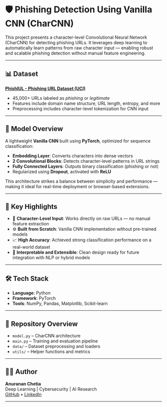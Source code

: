 # 🛡️ Phishing Detection Using Vanilla CNN (CharCNN)

This project presents a character-level Convolutional Neural Network (CharCNN) for detecting phishing URLs. It leverages deep learning to automatically learn patterns from raw character input — enabling robust and scalable phishing detection without manual feature engineering.

---

## 📊 Dataset

**[PhishIUL - Phishing URL Dataset (UCI)](https://archive.ics.uci.edu/dataset/967/phiusiil+phishing+url+dataset)**  
- 45,000+ URLs labeled as *phishing* or *legitimate*  
- Features include domain name structure, URL length, entropy, and more  
- Preprocessing includes character-level tokenization for CNN input

---

## 🧠 Model Overview

A lightweight **Vanilla CNN** built using **PyTorch**, optimized for sequence classification:

- **Embedding Layer**: Converts characters into dense vectors  
- **2 Convolutional Blocks**: Detects character-level patterns in URL strings  
- **Fully Connected Layers**: Outputs binary classification (phishing or not)  
- Regularized using **Dropout**, activated with **ReLU**

This architecture strikes a balance between simplicity and performance — making it ideal for real-time deployment or browser-based extensions.

---

## 🚀 Key Highlights

- 📌 **Character-Level Input**: Works directly on raw URLs — no manual feature extraction
- ⚙️ **Built from Scratch**: Vanilla CNN implementation without pre-trained models
- 📈 **High Accuracy**: Achieved strong classification performance on a real-world dataset
- 🔬 **Interpretable and Extensible**: Clean design ready for future integration with NLP or hybrid models

---

## 🛠️ Tech Stack

- **Language**: Python  
- **Framework**: PyTorch  
- **Tools**: NumPy, Pandas, Matplotlib, Scikit-learn

---

## 📂 Repository Overview

- `model.py` – CharCNN architecture  
- `main.py` – Training and evaluation pipeline  
- `data/` – Dataset preprocessing and loaders  
- `utils/` – Helper functions and metrics

---

## 👨‍💻 Author

**Anuranan Chetia**  
Deep Learning | Cybersecurity | AI Research  
[GitHub](https://github.com/Adderalfox) • [LinkedIn](www.linkedin.com/in/anuranan-chetia-74452428a)

---